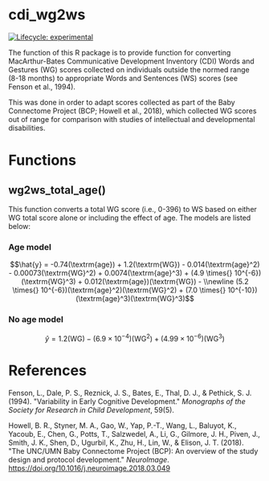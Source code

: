 # cdi_wg2ws

<!-- badges: start -->
[![Lifecycle: experimental](https://img.shields.io/badge/lifecycle-experimental-orange.svg)](https://lifecycle.r-lib.org/articles/stages.html#experimental)
<!-- badges: end -->

The function of this R package is to provide function for converting
MacArthur-Bates Communicative Development Inventory (CDI) Words and Gestures
(WG) scores collected on individuals outside the normed range (8-18 months)
to appropriate Words and Sentences (WS) scores (see Fenson et al., 1994).

This was done in order to adapt scores collected as part of the Baby Connectome
Project (BCP; Howell et al., 2018), which collected WG scores out of range
for comparison with studies of intellectual and developmental disabilities.

# Functions

## wg2ws_total_age()

This function converts a total WG score (i.e., 0-396) to WS based on either
WG total score alone or including the effect of age. The models are listed
below:

### Age model

```math
\hat{y} = -0.74(\textrm{age}) + 1.2(\textrm{WG}) - 0.014(\textrm{age}^2) -
    0.00073(\textrm{WG}^2) + 0.0074(\textrm{age}^3) +
    (4.9 \times{} 10^{-6})(\textrm{WG}^3) +
    0.012(\textrm{age})(\textrm{WG}) - \\newline
    (5.2 \times{} 10^{-6})(\textrm{age}^2)(\textrm{WG}^2) +
    (7.0 \times{} 10^{-10})(\textrm{age}^3)(\textrm{WG}^3)
```
### No age model

```math
\hat{y} = 1.2(\textrm{WG}) - (6.9\times10^{-4})(\textrm{WG}^2) +
    (4.99\times10^{-6})(\textrm{WG}^3)
```


# References

Fenson, L., Dale, P. S., Reznick, J. S., Bates, E., Thal, D. J., &
    Pethick, S. J. (1994). "Variability in Early Cognitive Development."
    *Monographs of the Society for Research in Child Development*, 59(5).

Howell, B. R., Styner, M. A., Gao, W., Yap, P.-T., Wang, L., Baluyot, K.,
    Yacoub, E., Chen, G., Potts, T., Salzwedel, A., Li, G., Gilmore, J. H.,
    Piven, J., Smith, J. K., Shen, D., Ugurbil, K., Zhu, H., Lin, W., &
    Elison, J. T. (2018).
    "The UNC/UMN Baby Connectome Project (BCP): An overview of the study design
    and protocol development." *NeuroImage*.
    https://doi.org/10.1016/j.neuroimage.2018.03.049
